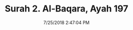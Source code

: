 ---
title       : "Surah 2. Al-Baqara, Ayah 197"
date        : 7/25/2018 2:47:04 PM
draft       : false
type        : "quran"
layout      : "compare"
BookCode    : "CMP"
SurahNumber : "2"
AyahNumber  : "197"
TotalAyah   : "286"
---